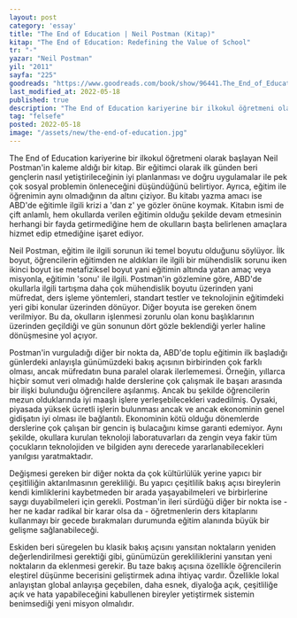 ```yaml
---
layout: post
category: 'essay'
title: "The End of Education | Neil Postman (Kitap)"
kitap: "The End of Education: Redefining the Value of School"
tr: "-"
yazar: "Neil Postman"
yil: "2011"
sayfa: "225"
goodreads: "https://www.goodreads.com/book/show/96441.The_End_of_Education?from_search=true&from_srp=true&qid=mKrRYpHQ09&rank=1"
last_modified_at: 2022-05-18
published: true
description: "The End of Education kariyerine bir ilkokul öğretmeni olarak başlayan Neil Postman'ın kaleme aldığı bir kitap. Postman'ın bu kitabı yazma amacı ise ABD'de eğitimle ilgili krizi a 'dan z 'ye gözler önüne koymak. Kitabın ismi de çift anlamlı, hem okullarda verilen eğitimin olduğu şekilde devam etmesinin herhangi bir fayda getirmediğine hem de okulların başta belirlenen amaçlara hizmet edip etmediğine işaret ediyor."
tag: "felsefe"
posted: 2022-05-18
image: "/assets/new/the-end-of-education.jpg"
---
```


The End of Education kariyerine bir ilkokul öğretmeni olarak başlayan Neil Postman'in kaleme aldığı bir kitap. Bir eğitimci olarak ilk günden beri gençlerin nasıl yetiştirileceğinin iyi planlanması ve doğru uygulamalar ile pek çok sosyal problemin önleneceğini düşündüğünü belirtiyor. Ayrıca, eğitim ile öğrenimin aynı olmadığının da altını çiziyor. Bu kitabı yazma amacı ise ABD'de eğitimle ilgili krizi a 'dan z' ye gözler önüne koymak. Kitabın ismi de çift anlamlı, hem okullarda verilen eğitimin olduğu şekilde devam etmesinin herhangi bir fayda getirmediğine hem de okulların başta belirlenen amaçlara hizmet edip etmediğine işaret ediyor.

Neil Postman, eğitim ile ilgili sorunun iki temel boyutu olduğunu söylüyor. İlk boyut, öğrencilerin eğitimden ne aldıkları ile ilgili bir mühendislik sorunu iken ikinci boyut ise metafiziksel boyut yani eğitimin altında yatan amaç veya misyonla, eğitimin 'sonu' ile ilgili. Postman'in gözlemine göre, ABD'de okullarla ilgili tartışma daha çok mühendislik boyutu üzerinden yani müfredat, ders işleme yöntemleri, standart testler ve teknolojinin eğitimdeki yeri gibi konular üzerinden dönüyor. Diğer boyuta ise gereken önem verilmiyor. Bu da, okulların işlenmesi zorunlu olan konu başlıklarının üzerinden geçildiği ve gün sonunun dört gözle beklendiği yerler haline dönüşmesine yol açıyor.

Postman'in vurguladığı diğer bir nokta da, ABD'de toplu eğitimin ilk başladığı günlerdeki anlayışla günümüzdeki bakış açısının birbirinden çok farklı olması, ancak müfredatın buna paralel olarak ilerlememesi. Örneğin, yıllarca hiçbir somut veri olmadığı halde derslerine çok çalışmak ile başarı arasında bir ilişki bulunduğu öğrencilere aşılanmış. Ancak bu şekilde öğrencilerin mezun olduklarında iyi maaşlı işlere yerleşebilecekleri vadedilmiş. Oysaki, piyasada yüksek ücretli işlerin bulunması ancak ve ancak ekonominin genel gidişatın iyi olması ile bağlantılı. Ekonominin kötü olduğu dönemlerde derslerine çok çalışan bir gencin iş bulacağını kimse garanti edemiyor. Aynı şekilde, okullara kurulan teknoloji laboratuvarları da zengin veya fakir tüm çocukların teknolojiden ve bilgiden aynı derecede yararlanabilecekleri yanılgısı yaratmaktadır.

Değişmesi gereken bir diğer nokta da çok kültürlülük yerine yapıcı bir çeşitliliğin aktarılmasının gerekliliği. Bu yapıcı çeşitlilik bakış açısı bireylerin kendi kimliklerini kaybetmeden bir arada yaşayabilmeleri ve birbirlerine saygı duyabilmeleri için gerekli. Postman'in ileri sürdüğü diğer bir nokta ise - her ne kadar radikal bir karar olsa da - öğretmenlerin ders kitaplarını kullanmayı bir gecede bırakmaları durumunda eğitim alanında büyük bir gelişme sağlanabileceği.

Eskiden beri süregelen bu klasik bakış açısını yansıtan noktaların yeniden değerlendirilmesi gerektiği gibi, günümüzün gerekliliklerini yansıtan yeni noktaların da eklenmesi gerekir. Bu taze bakış açısına özellikle öğrencilerin eleştirel düşünme becerisini geliştirmek adına ihtiyaç vardır. Özellikle lokal anlayıştan global anlayışa geçebilen, daha esnek, diyaloğa açık, çeşitliliğe açık ve hata yapabileceğini kabullenen bireyler yetiştirmek sistemin benimsediği yeni misyon olmalıdır.
